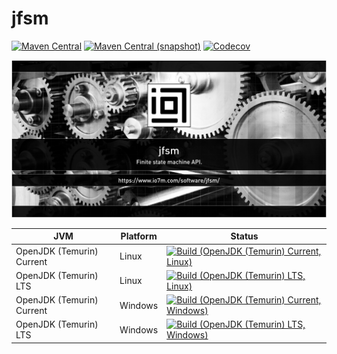 jfsm
===

[![Maven Central](https://img.shields.io/maven-central/v/com.io7m.jfsm/com.io7m.jfsm.svg?style=flat-square)](http://search.maven.org/#search%7Cga%7C1%7Cg%3A%22com.io7m.jfsm%22)
[![Maven Central (snapshot)](https://img.shields.io/nexus/s/https/s01.oss.sonatype.org/com.io7m.jfsm/com.io7m.jfsm.svg?style=flat-square)](https://s01.oss.sonatype.org/content/repositories/snapshots/com/io7m/jfsm/)
[![Codecov](https://img.shields.io/codecov/c/github/io7m/jfsm.svg?style=flat-square)](https://codecov.io/gh/io7m/jfsm)

![jfsm](./src/site/resources/jfsm.jpg?raw=true)

| JVM | Platform | Status |
|-----|----------|--------|
| OpenJDK (Temurin) Current | Linux | [![Build (OpenJDK (Temurin) Current, Linux)](https://img.shields.io/github/actions/workflow/status/io7m/jfsm/workflows/main.linux.temurin.current.yml?branch=develop)](https://github.com/io7m/jfsm/actions?query=workflow%3Amain.linux.temurin.current)|
| OpenJDK (Temurin) LTS | Linux | [![Build (OpenJDK (Temurin) LTS, Linux)](https://img.shields.io/github/actions/workflow/status/io7m/jfsm/workflows/main.linux.temurin.lts.yml?branch=develop)](https://github.com/io7m/jfsm/actions?query=workflow%3Amain.linux.temurin.lts)|
| OpenJDK (Temurin) Current | Windows | [![Build (OpenJDK (Temurin) Current, Windows)](https://img.shields.io/github/actions/workflow/status/io7m/jfsm/workflows/main.windows.temurin.current.yml?branch=develop)](https://github.com/io7m/jfsm/actions?query=workflow%3Amain.windows.temurin.current)|
| OpenJDK (Temurin) LTS | Windows | [![Build (OpenJDK (Temurin) LTS, Windows)](https://img.shields.io/github/actions/workflow/status/io7m/jfsm/workflows/main.windows.temurin.lts.yml?branch=develop)](https://github.com/io7m/jfsm/actions?query=workflow%3Amain.windows.temurin.lts)|
